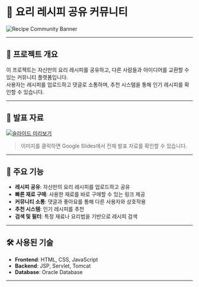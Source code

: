 # 🍳 요리 레시피 공유 커뮤니티

![Recipe Community Banner](https://via.placeholder.com/800x200.png?text=Recipe+Sharing+Community)

---

## 🌟 프로젝트 개요

이 프로젝트는 자신만의 요리 레시피를 공유하고, 다른 사람들과 아이디어를 교환할 수 있는 커뮤니티 플랫폼입니다.  
사용자는 레시피를 업로드하고 댓글로 소통하며, 추천 시스템을 통해 인기 레시피를 확인할 수 있습니다.

---

## 📄 발표 자료

[![슬라이드 미리보기](https://github.com/user-attachments/assets/8ebaba37-7087-4712-8062-0d1e80743a63)](https://docs.google.com/presentation/d/1s8myBKNAAtfVQtvswPMHuELmRBydchy-/edit?usp=sharing&ouid=106464620923714521106&rtpof=true&sd=true)

> 이미지를 클릭하면 Google Slides에서 전체 발표 자료를 확인할 수 있습니다.

---

## 🎯 주요 기능

- **레시피 공유**: 자신만의 요리 레시피를 업로드하고 공유
- **빠른 재료 구매**: 사용한 재료를 바로 구매할 수 있는 링크 제공
- **커뮤니티 소통**: 댓글과 좋아요를 통해 다른 사용자와 상호작용
- **추천 시스템**: 인기 레시피를 추천
- **검색 및 필터**: 특정 재료나 요리법을 기반으로 레시피 검색

---

## 🛠️ 사용된 기술

- **Frontend**: HTML, CSS, JavaScript
- **Backend**: JSP, Servlet, Tomcat
- **Database**: Oracle Database

---
